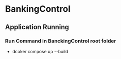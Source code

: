 # BankingControl
## Application Running
### Run Command in BanckingControl root folder
- dcoker compose up --build
